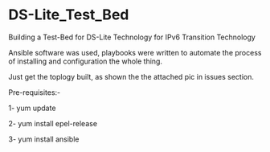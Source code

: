 # DS-Lite_Test_Bed

Building a Test-Bed for DS-Lite Technology for IPv6 Transition Technology

Ansible software was used, playbooks were written to automate the process of installing and configuration the whole thing.

Just get the toplogy built, as shown the the attached pic in issues section.

Pre-requisites:-

1- yum update

2- yum install epel-release

3- yum install ansible

